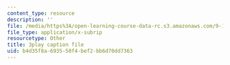 ```yaml
---
content_type: resource
description: ''
file: /media/https%3A/open-learning-course-data-rc.s3.amazonaws.com/9-14-brain-structure-and-its-origins-spring-2014/b4d35f8a693550f4bef2bb6d70dd7363_555134.vtt
file_type: application/x-subrip
resourcetype: Other
title: 3play caption file
uid: b4d35f8a-6935-50f4-bef2-bb6d70dd7363
---
```

